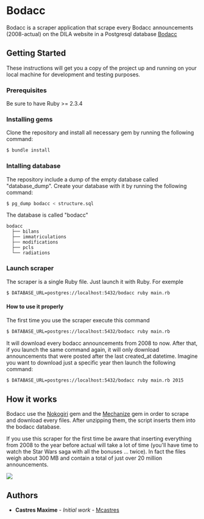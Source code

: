 # Bodacc

Bodacc is a scraper application that scrape every Bodacc announcements (2008-actual) on the DILA website in a Postgresql database [Bodacc](https://echanges.dila.gouv.fr/OPENDATA/BODACC/)

## Getting Started

These instructions will get you a copy of the project up and running on your local machine for development and testing purposes.

### Prerequisites

Be sure to have Ruby >= 2.3.4

### Installing gems

Clone the repository and install all necessary gem by running the following command:

```sh
$ bundle install
```

### Intalling database

The repository include a dump of the empty database called "database_dump". Create your database with it by running the following command:

```sh
$ pg_dump bodacc < structure.sql
```

The database is called "bodacc"

```
bodacc
  ├── bilans
  ├── immatriculations
  ├── modifications
  ├── pcls
  └── radiations
```

### Launch scraper

The scraper is a single Ruby file. Just launch it with Ruby. For exemple

```sh
$ DATABASE_URL=postgres://localhost:5432/bodacc ruby main.rb
```

#### How to use it properly

The first time you use the scraper execute this command

```sh
$ DATABASE_URL=postgres://localhost:5432/bodacc ruby main.rb
```

It will download every bodacc announcements from 2008 to now. After that, if you launch the same command again, it will only download announcements that were posted after the last created_at datetime. Imagine you want to download just a specific year then launch the following command:

```sh
$ DATABASE_URL=postgres://localhost:5432/bodacc ruby main.rb 2015
```

## How it works

Bodacc use the [Nokogiri](https://github.com/sparklemotion/nokogiri) gem and the [Mechanize](https://github.com/sparklemotion/nokogiri) gem in order to scrape and download every files. After unzipping them, the script inserts them into the bodacc database.

If you use this scraper for the first time be aware that inserting everything from 2008 to the year before actual will take a lot of time (you'll have time to watch the Star Wars saga with all the bonuses ... twice). In fact the files weigh about 300 MB and contain a total of just over 20 million announcements.

![](https://media.giphy.com/media/l0HlBO7eyXzSZkJri/giphy.gif)

## Authors

* **Castres Maxime** - *Initial work* - [Mcastres](https://github.com/Mcastres)
